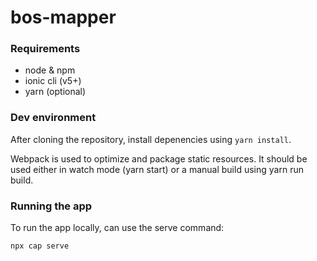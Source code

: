 # bos-mapper

### Requirements
- node & npm
- ionic cli (v5+)
- yarn (optional)


### Dev environment
After cloning the repository, install depenencies using `yarn install`.

Webpack is used to optimize and package static resources. It should be used either in watch mode (yarn start) or a manual build using yarn run build.


### Running the app

To run the app locally, can use the serve command:

```bash
npx cap serve
```
